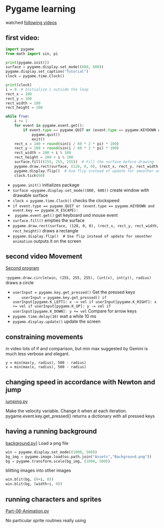 # Pygame learning
watched [following videos](https://www.youtube.com/watch?v=cFq3dKa6q0o&t=337s)

## first video:

```py
import pygame
from math import sin, pi

print(pygame.init())
surface = pygame.display.set_mode((800, 600))
pygame.display.set_caption("Tutorial")
clock = pygame.time.Clock()

print(clock)
i = 0  # Initialize i outside the loop
rect_x = 100
rect_y = 100
rect_width = 100
rect_height = 200

while True:
    i += 1
    for event in pygame.event.get():
        if event.type == pygame.QUIT or (event.type == pygame.KEYDOWN and event.key == pygame.K_ESCAPE):
            pygame.quit()
            exit()
    rect_x = 100 + round(sin(i / 60 * 2 * pi) * 100)
    rect_y = 100 + round(sin(i / 60 * 2 * pi) * 100)
    rect_width = 100 + i % 100
    rect_height = 200 + i % 100
    surface.fill((255, 255, 255))  # Fill the surface before drawing
    pygame.draw.rect(surface, (128, 0, 0), (rect_x, rect_y, rect_width, rect_height))
    pygame.display.flip()  # Use flip instead of update for smoother animation
    clock.tick(60)

```

- `pygame.init()`  initializes package
- `surface =pygame.display.set_mode((800, 600))`   create window with drawable surface
- `clock = pygame.time.Clock()` checks the clockspeed
- `if event.type == pygame.QUIT or (event.type == pygame.KEYDOWN and event.key == pygame.K_ESCAPE):`
- ` pygame.event.get()` get keyboard und mouse event
- `surface.fill()`  empties the surface
- `pygame.draw.rect(surface, (128, 0, 0), (rect_x, rect_y, rect_width, rect_height))` draws a rectangle
- `pygame.display.flip()  # Use flip instead of update for smoother animation` outputs it on the screen


## second video Movement

[Second program](Movement.py)

-`pygame.draw.circle(win, (255, 255, 255), (int(x), int(y)), radius)` draws a circle
- `userInput = pygame.key.get_pressed()` Get the pressed keys
- `     userInput = pygame.key.get_pressed()
    if userInput[pygame.K_LEFT]:
        x -= vel
    if userInput[pygame.K_RIGHT]:
        x += vel
    if userInput[pygame.K_UP]:
        y -= vel
    if userInput[pygame.K_DOWN]:
        y += vel
   `  Compare for arrow keys
- `pygame.time.delay(10)`  wait a while 10 ms
- `pygame.display.update()` update the screen

## constraining movements

in video lots of if and comparison, but min max suggested by Gemini is much less verbose and elegant.

    y = min(max(y, radius), 500 - radius)
    x = min(max(x, radius), 500 - radius)

## changing speed in accordance with Newton and jump
[jumping.py](jumping.py)

Make the velocity variable. Change it when at each iteration.
pygame.event.key.get_pressed() returns a dictionary with all pressed keys

## having a running background
[background.py](background.py)]
Load a png file

```py
win = pygame.display.set_mode((1000, 500))
bg_img = pygame.image.load(os.path.join("Assets","Background.png"))
bg = pygame.transform.scale(bg_img, (1000, 500))
```

blitting images into other images

```py
win.blit(bg, (0+i, 0))
win.blit(bg, (width+i, 0))
````

## running characters and sprites

[Part-06-Animation.py](Part-06-Animation.py)

No particular sprite routines really using
